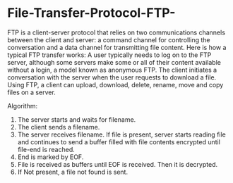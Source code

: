 # File-Transfer-Protocol-FTP-
FTP is a client-server protocol that relies on two communications channels between the client and server: a command channel for controlling the conversation and a data channel for transmitting file content.  Here is how a typical FTP transfer works:  A user typically needs to log on to the FTP server, although some servers make some or all of their content available without a login, a model known as anonymous FTP. The client initiates a conversation with the server when the user requests to download a file. Using FTP, a client can upload, download, delete, rename, move and copy files on a server.


Algorithm: 
1. The server starts and waits for filename.
2. The client sends a filename.
3. The server receives filename.
   If file is present,
   server starts reading file 
   and continues to send a buffer filled with
   file contents encrypted until file-end is reached.
4. End is marked by EOF.
5. File is received as buffers until EOF is 
received. Then it is decrypted.
6. If Not present, a file not found is sent.
